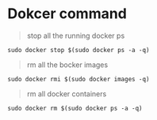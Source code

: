# Dokcer command

> stop all the running docker ps

```
sudo docker stop $(sudo docker ps -a -q)
```

> rm all the bocker images

```
sudo docker rmi $(sudo docker images -q)
```

> rm all docker containers

```
sudo docker rm $(sudo docker ps -a -q)
```



